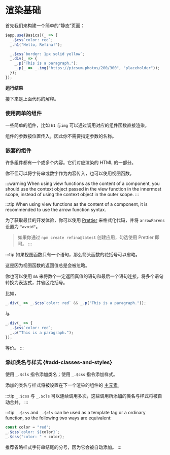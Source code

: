 <script setup>
import StaticPageVue from "snippets/static-page.vue";
</script>

# 渲染基础

首先我们来构建一个简单的“静态”页面：

```ts
$app.use(Basics)(_ => {
  _.$css`color: red`;
  _.h1("Hello, Refina!");

  _.$css`border: 1px solid yellow`;
  _.div(_ => {
    _.p("This is a paragraph.");
    _.p(_ => _.img("https://picsum.photos/200/300", "placeholder"));
  });
});
```

**运行结果**

<StaticPageVue />

接下来是上面代码的解释。

### 使用简单的组件

一些简单的组件，比如 `h1` 与`img` 可以通过调用对应的组件函数直接渲染。

组件的参数按位置传入，因此你不需要指定参数的名称。

### 嵌套的组件

许多组件都有一个或多个内容。它们对应渲染的 HTML 的一部分。

你不但可以将字符串或数字作为内容传入，也可以使用视图函数。

:::warning
When using view functions as the content of a component, you should use the context object passed in the view function in the innermost scope, instead of using the context object in the outer scope.
:::

:::tip
When using view functions as the content of a component, it is recommended to use the arrow function syntax.

为了获取最佳的开发体验，你可以使用 [Prettier](https://prettier.io/) 来格式化代码，并将 `arrowParens` 设置为 `"avoid"`。

> 如果你通过 `npm create refina@latest` 创建应用，勾选使用 Prettier 即可。
> :::

:::tip
如果视图函数只有一个语句，那么箭头函数的花括号可以省略。

这是因为视图函数的返回值总是会被忽略。

你也可以使用 `&&` 来将数个一定返回真值的语句和最后一个语句连接，将多个语句转换为表达式，并省区花括号。

比如，

```ts
_.div(_ => _.$css`color: red` && _.p("This is a paragraph."));
```

与

```ts
_.div(_ => {
  _.$css`color: red`;
  _.p("This is a paragraph.");
});
```

等价。
:::

### 添加类名与样式 {#add-classes-and-styles}

使用 `_.$cls` 指令添加类名；使用 `_.$css` 指令添加样式。

添加的类名与样式将被设置在下一个渲染的组件的 [主元素](./component.md#main-element)。

:::tip
`_.$css` 与 `_.$cls` 可以连续调用多次，这些调用所添加的类名与样式将被自动合并。
:::

:::tip
`_.$css` and `_.$cls` can be used as a template tag or a ordinary function, so the following two ways are equivalent:

```ts
const color = "red";
_.$css`color: ${color}`;
_.$css("color: " + color);
```

推荐省略样式字符串结尾的分号，因为它会被自动添加。
:::
